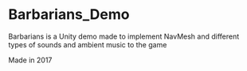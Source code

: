 # Barbarians_Demo
 Barbarians is a Unity demo made to implement NavMesh and different types of sounds and ambient music to the game 
 
 Made in 2017 
